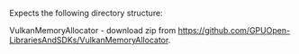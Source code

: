 Expects the following directory structure:

VulkanMemoryAllocator - download zip from https://github.com/GPUOpen-LibrariesAndSDKs/VulkanMemoryAllocator.
